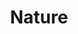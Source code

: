 ---
pid: fs258
title: Nature
location_transcription: Mural
coordinates: "[-75.150833252105, 39.955642122785]"
zipcode: '19111'
gen_neighborhood: Northeast Philadelphia
neighborhood: Lawndale,Castor Gardens
outside_phl: 
age: '5'
age_range: "<6"
instagram: 
image_file_name: fs_258.jpg
proposal_transcription: 
topic: Environment
topic_summary: '0'
type: Other No Form
keywords_other: 
credit: Victoria
image_labels: 
twitter: 
facebook: 
permalink: "/monuments/fs258/"
layout: item-page
---